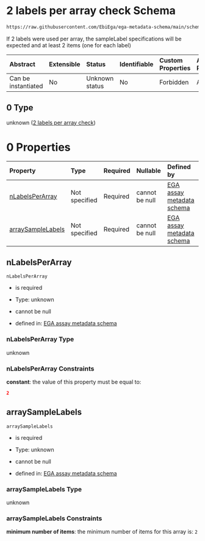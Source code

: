 # 2 labels per array check Schema

```txt
https://raw.githubusercontent.com/EbiEga/ega-metadata-schema/main/schemas/EGA.assay.json#/properties/assayTypeSpecifications/properties/arrayAssaySpecifications/anyOf/0
```

If 2 labels were used per array, the sampleLabel specifications will be expected and at least 2 items (one for each label)

| Abstract            | Extensible | Status         | Identifiable | Custom Properties | Additional Properties | Access Restrictions | Defined In                                                                 |
| :------------------ | :--------- | :------------- | :----------- | :---------------- | :-------------------- | :------------------ | :------------------------------------------------------------------------- |
| Can be instantiated | No         | Unknown status | No           | Forbidden         | Allowed               | none                | [EGA.assay.json\*](../../../schemas/EGA.assay.json "open original schema") |

## 0 Type

unknown ([2 labels per array check](ega-11-properties-assay-type-specifications-properties-specifications-of-an-array-assay-anyof-2-labels-per-array-check.md))

# 0 Properties

| Property                                | Type          | Required | Nullable       | Defined by                                                                                                                                                                                                                                                                                                                                                                                  |
| :-------------------------------------- | :------------ | :------- | :------------- | :------------------------------------------------------------------------------------------------------------------------------------------------------------------------------------------------------------------------------------------------------------------------------------------------------------------------------------------------------------------------------------------ |
| [nLabelsPerArray](#nlabelsperarray)     | Not specified | Required | cannot be null | [EGA assay metadata schema](ega-11-properties-assay-type-specifications-properties-specifications-of-an-array-assay-anyof-2-labels-per-array-check-properties-nlabelsperarray.md "https://raw.githubusercontent.com/EbiEga/ega-metadata-schema/main/schemas/EGA.assay.json#/properties/assayTypeSpecifications/properties/arrayAssaySpecifications/anyOf/0/properties/nLabelsPerArray")     |
| [arraySampleLabels](#arraysamplelabels) | Not specified | Required | cannot be null | [EGA assay metadata schema](ega-11-properties-assay-type-specifications-properties-specifications-of-an-array-assay-anyof-2-labels-per-array-check-properties-arraysamplelabels.md "https://raw.githubusercontent.com/EbiEga/ega-metadata-schema/main/schemas/EGA.assay.json#/properties/assayTypeSpecifications/properties/arrayAssaySpecifications/anyOf/0/properties/arraySampleLabels") |

## nLabelsPerArray



`nLabelsPerArray`

*   is required

*   Type: unknown

*   cannot be null

*   defined in: [EGA assay metadata schema](ega-11-properties-assay-type-specifications-properties-specifications-of-an-array-assay-anyof-2-labels-per-array-check-properties-nlabelsperarray.md "https://raw.githubusercontent.com/EbiEga/ega-metadata-schema/main/schemas/EGA.assay.json#/properties/assayTypeSpecifications/properties/arrayAssaySpecifications/anyOf/0/properties/nLabelsPerArray")

### nLabelsPerArray Type

unknown

### nLabelsPerArray Constraints

**constant**: the value of this property must be equal to:

```json
2
```

## arraySampleLabels



`arraySampleLabels`

*   is required

*   Type: unknown

*   cannot be null

*   defined in: [EGA assay metadata schema](ega-11-properties-assay-type-specifications-properties-specifications-of-an-array-assay-anyof-2-labels-per-array-check-properties-arraysamplelabels.md "https://raw.githubusercontent.com/EbiEga/ega-metadata-schema/main/schemas/EGA.assay.json#/properties/assayTypeSpecifications/properties/arrayAssaySpecifications/anyOf/0/properties/arraySampleLabels")

### arraySampleLabels Type

unknown

### arraySampleLabels Constraints

**minimum number of items**: the minimum number of items for this array is: `2`
